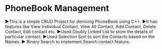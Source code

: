 # PhoneBook Management

▶This is a simple CRUD Project for demoing PhoneBook using C++.
▶It has features like View Individual Contact, View All Contact, Add Contact, Delete Contact, Edit contact etc.
▶Used Doubly Linked List to store the details of particular contact.
▶Used Selection Sort to sort the Contacts based on the Names.
▶ Binary Search to implement Search contact feature.
